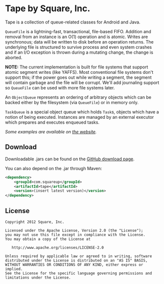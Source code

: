 Tape by Square, Inc.
====================

Tape is a collection of queue-related classes for Android and Java.

`QueueFile` is a lightning-fast, transactional, file-based FIFO. Addition and
removal from an instance is an O(1) operation and is atomic. Writes are
synchronous; data will be written to disk before an operation returns. The
underlying file is structured to survive process and even system crashes and if
an I/O exception is thrown during a mutating change, the change is aborted.

**NOTE:** The current implementation is built
for file systems that support atomic segment writes (like YAFFS). Most
conventional file systems don't support this; if the power goes out while
writing a segment, the segment will contain garbage and the file will be
corrupt. We'll add journaling support so `QueueFile` can be used with more
file systems later.

An `ObjectQueue` represents an ordering of arbitrary objects which can be backed
either by the filesystem (via `QueueFile`) or in memory only.

`TaskQueue` is a special object queue which holds `Task`s, objects which have a
notion of being executed. Instances are managed by an external executor which
prepares and executes enqueued tasks.

*Some examples are available on [the website][1].*



Download
--------

Downloadable .jars can be found on the [GitHub download page][2].

You can also depend on the .jar through Maven:

```xml
<dependency>
    <groupId>com.squareup</groupId>
    <artifactId>tape</artifactId>
    <version>(insert latest version)</version>
</dependency>
```



License
-------

    Copyright 2012 Square, Inc.

    Licensed under the Apache License, Version 2.0 (the "License");
    you may not use this file except in compliance with the License.
    You may obtain a copy of the License at

       http://www.apache.org/licenses/LICENSE-2.0

    Unless required by applicable law or agreed to in writing, software
    distributed under the License is distributed on an "AS IS" BASIS,
    WITHOUT WARRANTIES OR CONDITIONS OF ANY KIND, either express or implied.
    See the License for the specific language governing permissions and
    limitations under the License.



 [1]: http://square.github.com/tape/
 [2]: http://github.com/square/tape/downloads
